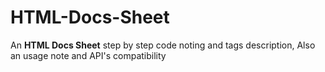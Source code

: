 # HTML-Docs-Sheet
An **HTML Docs Sheet** step by step code noting and tags description, Also an usage note and API's  compatibility
